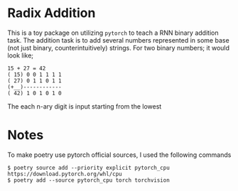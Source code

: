 # Radix Addition

This is a toy package on utilizing `pytorch` to teach a RNN binary addition task.
The addition task is to add several numbers represented in some base (not just binary, counterintuitively) strings.
For two binary numbers; it would look like;

```
15 + 27 = 42
( 15) 0 0 1 1 1 1
( 27) 0 1 1 0 1 1
(+__)------------
( 42) 1 0 1 0 1 0
```

The each n-ary digit is input starting from the lowest 


# Notes

To make poetry use pytorch official sources, I used the following commands

```
$ poetry source add --priority explicit pytorch_cpu https://download.pytorch.org/whl/cpu
$ poetry add --source pytorch_cpu torch torchvision
```
